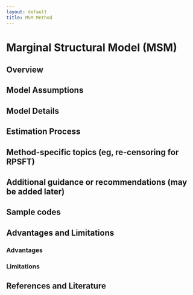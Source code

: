 ```yaml
---
layout: default
title: MSM Method
---
```


# Marginal Structural Model (MSM)

## Overview 

## Model Assumptions

## Model Details

## Estimation Process

## Method-specific topics (eg, re-censoring for RPSFT)

## Additional guidance or recommendations (may be added later)

## Sample codes

## Advantages and Limitations 
### Advantages
### Limitations

## References and Literature
